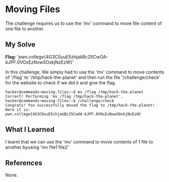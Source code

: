 # Moving Files
The challenge requires us to use the 'mv' command to move file content of one file to another.
## My Solve
**Flag:** 'pwn.college{4G3C0uuE5zhjakBc25CwOA-bJPF.0VOxEzNxwSOxkjNzEzW}'

In this challenge, We simply had to use the 'mv' command to move contents of '/flag' to '/tmp/hack-the-planet' and then run the file '/challenge/check' for the website to check if we did it and give the flag.
```
hacker@commands~moving-files:~$ mv /flag /tmp/hack-the-planet
Correct! Performing 'mv /flag /tmp/hack-the-planet'.
hacker@commands~moving-files:~$ /challenge/check
Congrats! You successfully moved the flag to /tmp/hack-the-planet! Here it is:
pwn.college{4G3C0uuE5zhjakBc25CwOA-bJPF.0VOxEzNxwSOxkjNzEzW}
```

## What I Learned
I learnt that we can use the 'mv' command to move contents of 1 file to another byusing 'mv file1 file2'
## References
None.
